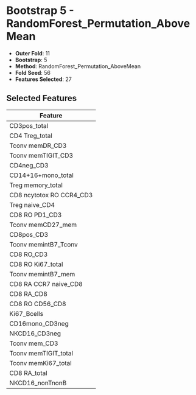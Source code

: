 # Bootstrap 5 - RandomForest_Permutation_AboveMean

- **Outer Fold**: 11
- **Bootstrap**: 5
- **Method**: RandomForest_Permutation_AboveMean
- **Fold Seed**: 56
- **Features Selected**: 27

## Selected Features

| Feature |
|---------|
| CD3pos_total |
| CD4 Treg_total |
| Tconv memDR_CD3 |
| Tconv memTIGIT_CD3 |
| CD4neg_CD3 |
| CD14+16+mono_total |
| Treg memory_total |
| CD8 ncytotox RO CCR4_CD3 |
| Treg naive_CD4 |
| CD8 RO PD1_CD3 |
| Tconv memCD27_mem |
| CD8pos_CD3 |
| Tconv memintB7_Tconv |
| CD8 RO_CD3 |
| CD8 RO Ki67_total |
| Tconv memintB7_mem |
| CD8 RA CCR7 naive_CD8 |
| CD8 RA_CD8 |
| CD8 RO CD56_CD8 |
| Ki67_Bcells |
| CD16mono_CD3neg |
| NKCD16_CD3neg |
| Tconv mem_CD3 |
| Tconv memTIGIT_total |
| Tconv memKi67_total |
| CD8 RA_total |
| NKCD16_nonTnonB |
